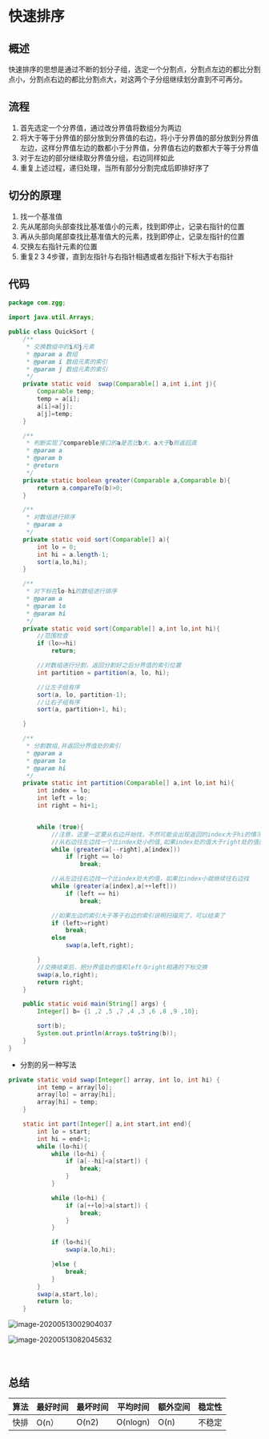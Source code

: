 # 快速排序

## 概述

快速排序的思想是通过不断的划分子组，选定一个分割点，分割点左边的都比分割点小，分割点右边的都比分割点大，对这两个子分组继续划分直到不可再分。

## 流程

1. 首先选定一个分界值，通过改分界值将数组分为两边
2. 将大于等于分界值的部分放到分界值的右边，将小于分界值的部分放到分界值左边，这样分界值左边的数都小于分界值，分界值右边的数都大于等于分界值
3. 对于左边的部分继续取分界值分组，右边同样如此
4. 重复上述过程，递归处理，当所有部分分割完成后即排好序了

## 切分的原理

1. 找一个基准值
2. 先从尾部向头部查找比基准值小的元素，找到即停止，记录右指针的位置
3. 再从头部向尾部查找比基准值大的元素，找到即停止，记录左指针的位置
4. 交换左右指针元素的位置
5. 重复2 3 4步骤，直到左指针与右指针相遇或者左指针下标大于右指针

## 代码

```java
package com.zgg;

import java.util.Arrays;

public class QuickSort {
    /**
     * 交换数组中的i和j元素
     * @param a 数组
     * @param i 数组元素的索引
     * @param j 数组元素的索引
     */
    private static void  swap(Comparable[] a,int i,int j){
        Comparable temp;
        temp = a[i];
        a[i]=a[j];
        a[j]=temp;
    }

    /**
     * 判断实现了compareble接口的a是否比b大，a大于b则返回真
     * @param a
     * @param b
     * @return
     */
    private static boolean greater(Comparable a,Comparable b){
        return a.compareTo(b)>0;
    }

    /**
     * 对数组进行排序
     * @param a
     */
    private static void sort(Comparable[] a){
        int lo = 0;
        int hi = a.length-1;
        sort(a,lo,hi);
    }

    /**
     * 对下标在lo-hi的数组进行排序
     * @param a
     * @param lo
     * @param hi
     */
    private static void sort(Comparable[] a,int lo,int hi){
        //范围检查
        if (lo>=hi)
            return;

        //对数组进行分割，返回分割好之后分界值的索引位置
        int partition = partition(a, lo, hi);

        //让左子组有序
        sort(a, lo, partition-1);
        //让右子组有序
        sort(a, partition+1, hi);

    }

    /**
     * 分割数组,并返回分界值处的索引
     * @param a
     * @param lo
     * @param hi
     */
    private static int partition(Comparable[] a,int lo,int hi){
        int index = lo;
        int left = lo;
        int right = hi+1;


        while (true){
            //注意，这里一定要从右边开始找，不然可能会出现返回的index大于hi的情况出现栈溢出
            //从右边往左边找一个比index处小的值,如果index处的值大于right处的值就继续往左边找
            while (greater(a[--right],a[index]))
                if (right == lo)
                    break;

            //从左边往右边找一个比index处大的值，如果比index小就继续往右边找
            while (greater(a[index],a[++left]))
                if (left == hi)
                    break;

            //如果左边的索引大于等于右边的索引说明扫描完了，可以结束了
            if (left>=right)
                break;
            else
                swap(a,left,right);

        }
        //交换结束后，把分界值处的值和left与right相遇的下标交换
        swap(a,lo,right);
        return right;
    }

    public static void main(String[] args) {
        Integer[] b= {1 ,2 ,5 ,7 ,4 ,3 ,6 ,8 ,9 ,10};

        sort(b);
        System.out.println(Arrays.toString(b));
    }
}

```

- 分割的另一种写法

```java
private static void swap(Integer[] array, int lo, int hi) {
        int temp = array[lo];
        array[lo] = array[hi];
        array[hi] = temp;
    }

    static int part(Integer[] a,int start,int end){
        int lo = start;
        int hi = end+1;
        while (lo<hi){
            while (lo<hi) {
                if (a[--hi]<a[start]) {
                    break;
                }
            }

            while (lo<hi) {
                if (a[++lo]>a[start]) {
                    break;
                }
            }

            if (lo<hi){
                swap(a,lo,hi);

            }else {
                break;
            }
        }
        swap(a,start,lo);
        return lo;
    }
```



![image-20200513002904037](https://lightforstar.oss-cn-shenzhen.aliyuncs.com/blog/image-20200513002904037.png)



![image-20200513082045632](https://lightforstar.oss-cn-shenzhen.aliyuncs.com/blog/image-20200513082045632.png)

​	









## 总结

| 算法 | 最好时间 | 最坏时间 | 平均时间 | 额外空间 | 稳定性 |
| ---- | -------- | -------- | -------- | -------- | ------ |
| 快排 | O(n）    | O(n2)    | O(nlogn) | O(n)     | 不稳定 |